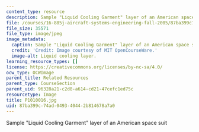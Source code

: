 ```yaml
---
content_type: resource
description: Sample "Liquid Cooling Garment" layer of an American space suit
file: /courses/16-885j-aircraft-systems-engineering-fall-2005/87ba399c74ad049340442b814678a7a0_P1010016.jpg
file_size: 35571
file_type: image/jpeg
image_metadata:
  caption: Sample "Liquid Cooling Garment" layer of an American space suit
  credit: 'Credit: Image courtesy of MIT OpenCourseWare.'
  image-alt: Liquid cooling layer.
learning_resource_types: []
license: https://creativecommons.org/licenses/by-nc-sa/4.0/
ocw_type: OCWImage
parent_title: Related Resources
parent_type: CourseSection
parent_uid: 96328a21-c2d8-a614-cd21-47cefc1ed75c
resourcetype: Image
title: P1010016.jpg
uid: 87ba399c-74ad-0493-4044-2b814678a7a0
---
```

Sample "Liquid Cooling Garment" layer of an American space suit